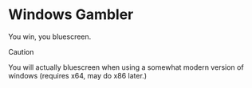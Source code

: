 # Windows Gambler

You win, you bluescreen.

> [!CAUTION]
> You will actually bluescreen when using a somewhat modern version of windows (requires x64, may do x86 later.)